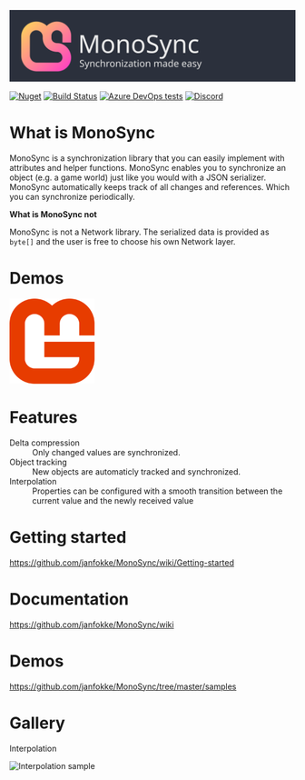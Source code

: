 [![banner](Images/banner.svg)](https://www.nuget.org/packages/MonoSync/)

[![Nuget](https://badgen.net/nuget/v/MonoSync)](https://www.nuget.org/packages/MonoSync/)
[![Build Status](https://dev.azure.com/janfokkeurk/MonoSync/_apis/build/status/janfokke.MonoSync?branchName=master)](https://dev.azure.com/janfokkeurk/MonoSync/_build/latest?definitionId=1&branchName=master)
[![Azure DevOps tests](https://img.shields.io/azure-devops/tests/janfokkeurk/MonoSync/1)](https://dev.azure.com/janfokkeurk/MonoSync/_build?definitionId=1&_a=summary&view=runs)
[![Discord](https://img.shields.io/discord/670985266374115370)](https://discord.gg/GNnKY6j)

# What is MonoSync
MonoSync is a synchronization library that you can easily implement with attributes and helper functions.
MonoSync enables you to synchronize an object (e.g. a game world) just like you would with a JSON serializer. MonoSync automatically keeps track of all changes and references. Which you can synchronize periodically.

**What is MonoSync not**

MonoSync is not a Network library. The serialized data is provided as ```byte[]``` 
and the user is free to choose his own Network layer.

# Demos
<p float="left">
  <a href="https://github.com/janfokke/MonoSync/tree/master/samples/Tweening">
    <img src="Images/samples/monogame.svg" alt="MonoGame" width="150" height="150"> 
  </a>
</p>

# Features

<dl>
  <dt>Delta compression</dt>
  <dd>Only changed values are synchronized.</dd>

  <dt>Object tracking</dt>
  <dd>New objects are automaticly tracked and synchronized.</dd>
  
  <dt>Interpolation</dt>
  <dd>Properties can be configured with a smooth transition between the current value and the newly received value</dd>
</dl>

# Getting started
https://github.com/janfokke/MonoSync/wiki/Getting-started

# Documentation
https://github.com/janfokke/MonoSync/wiki

# Demos
https://github.com/janfokke/MonoSync/tree/master/samples

# Gallery
Interpolation

![Interpolation sample](https://media.giphy.com/media/H1vs2LGitZ7iYeHYph/giphy.gif)
